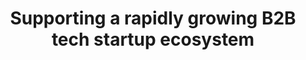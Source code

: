 ---
title: Supporting a rapidly growing B2B tech startup ecosystem
paragraph: Lorem ipsum dolor sit amet consectetur adipisicing elit. Sequi, nisi accusantium maiores assumenda eos sit laborum tempora laboriosam. Culpa quibusdam voluptatibus molestiae dolorem porro esse ipsam explicabo consequatur voluptate beatae.
buttonText: See Companies
stat1Title: Dedication
stat1Number: 10 Startups
stat1Para: Lorem ipsum dolor sit amet, consectetur adipiscing elit.
stat2Title: Experience
stat2Number: 100 Employees
stat2Para: Lorem ipsum dolor sit amet, consectetur adipiscing elit.
stat3Title: Growth
stat3Number: 10M Revenue
stat3Para: Lorem ipsum dolor sit amet, consectetur adipiscing elit.
stat4Title: Investment
stat4Number: 10M Funding
stat4Para: Lorem ipsum dolor sit amet, consectetur adipiscing elit.
---